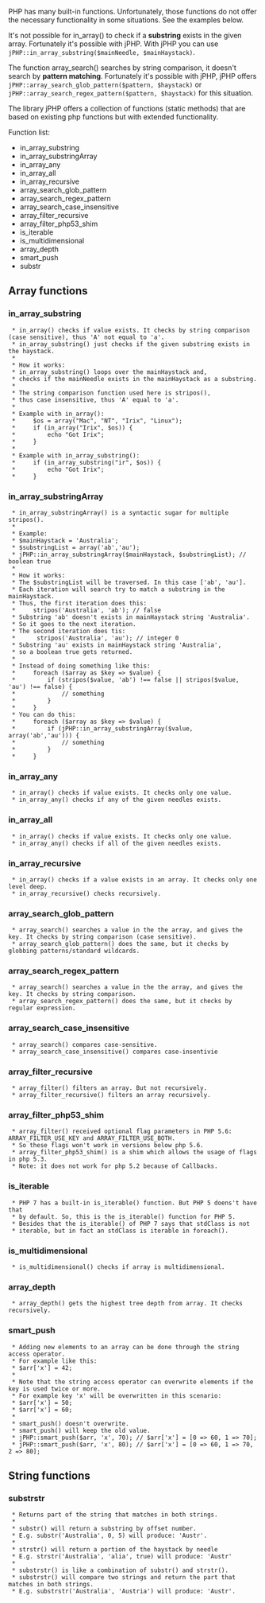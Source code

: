 PHP has many built-in functions. Unfortunately, those functions do not offer the necessary functionality in some situations. See the examples below. 

It's not possible for in_array() to check if a **substring** exists in the given array. Fortunately it's possible with jPHP. 
With jPHP you can use `jPHP::in_array_substring($mainNeedle, $mainHaystack)`. 
 
The function array_search() searches by string comparison, it doesn't search by **pattern matching**. Fortunately it's possible with jPHP, jPHP offers `jPHP::array_search_glob_pattern($pattern, $haystack)` or `jPHP::array_search_regex_pattern($pattern, $haystack)` for this situation.
 
The library jPHP offers a collection of functions (static methods) that are based on existing php functions but with extended functionality.

Function list: 
* in_array_substring
* in_array_substringArray
* in_array_any
* in_array_all
* in_array_recursive
* array_search_glob_pattern
* array_search_regex_pattern
* array_search_case_insensitive
* array_filter_recursive
* array_filter_php53_shim
* is_iterable
* is_multidimensional
* array_depth
* smart_push
* substr

## Array functions

### in_array_substring
     * in_array() checks if value exists. It checks by string comparison (case sensitive), thus 'A' not equal to 'a'.
     * in_array_substring() just checks if the given substring exists in the haystack.
     *
     * How it works:
     * in_array_substring() loops over the mainHaystack and,
     * checks if the mainNeedle exists in the mainHaystack as a substring.
     *
     * The string comparison function used here is stripos(),
     * thus case insensitive, thus 'A' equal to 'a'.
     *
     * Example with in_array():
     *     $os = array("Mac", "NT", "Irix", "Linux");
     *     if (in_array("Irix", $os)) {
     *         echo "Got Irix";
     *     }
     *
     * Example with in_array_substring():
     *     if (in_array_substring("ir", $os)) {
     *         echo "Got Irix";
     *     }
     

### in_array_substringArray
     * in_array_substringArray() is a syntactic sugar for multiple stripos().
     *
     * Example:
     * $mainHaystack = 'Australia';
     * $substringList = array('ab','au');
     * jPHP::in_array_substringArray($mainHaystack, $substringList); // boolean true
     *
     * How it works:
     * The $substringList will be traversed. In this case ['ab', 'au'].
     * Each iteration will search try to match a substring in the mainHaystack.
     * Thus, the first iteration does this:
     *     stripos('Australia', 'ab'); // false
     * Substring 'ab' doesn't exists in mainHaystack string 'Australia'.
     * So it goes to the next iteration.
     * The second iteration does tis:
     *      stripos('Australia', 'au'); // integer 0
     * Substring 'au' exists in mainHaystack string 'Australia',
     * so a boolean true gets returned.
     *
     * Instead of doing something like this:
     *     foreach ($array as $key => $value) {
     *         if (stripos($value, 'ab') !== false || stripos($value, 'au') !== false) {
     *             // something
     *         }
     *     }
     * You can do this:
     *     foreach ($array as $key => $value) {
     *         if (jPHP::in_array_substringArray($value, array('ab','au'))) {
     *             // something
     *         }
     *     }

### in_array_any
     * in_array() checks if value exists. It checks only one value.
     * in_array_any() checks if any of the given needles exists.

### in_array_all
     * in_array() checks if value exists. It checks only one value.
     * in_array_any() checks if all of the given needles exists.
     
### in_array_recursive
     * in_array() checks if a value exists in an array. It checks only one level deep. 
     * in_array_recursive() checks recursively.    
     
### array_search_glob_pattern
     * array_search() searches a value in the the array, and gives the key. It checks by string comparison (case sensitive).
     * array_search_glob_pattern() does the same, but it checks by globbing patterns/standard wildcards.

### array_search_regex_pattern
     * array_search() searches a value in the the array, and gives the key. It checks by string comparison.
     * array_search_regex_pattern() does the same, but it checks by regular expression.

### array_search_case_insensitive
     * array_search() compares case-sensitive.
     * array_search_case_insensitive() compares case-insentivie

### array_filter_recursive
     * array_filter() filters an array. But not recursively.
     * array_filter_recursive() filters an array recursively.
     
### array_filter_php53_shim
     * array_filter() received optional flag parameters in PHP 5.6: ARRAY_FILTER_USE_KEY and ARRAY_FILTER_USE_BOTH.
     * So these flags won't work in versions below php 5.6.
     * array_filter_php53_shim() is a shim which allows the usage of flags in php 5.3. 
     * Note: it does not work for php 5.2 because of Callbacks.
     
### is_iterable
     * PHP 7 has a built-in is_iterable() function. But PHP 5 doens't have that
     * by default. So, this is the is_iterable() function for PHP 5.
     * Besides that the is_iterable() of PHP 7 says that stdClass is not
     * iterable, but in fact an stdClass is iterable in foreach().
     
### is_multidimensional
     * is_multidimensional() checks if array is multidimensional.
     
### array_depth
     * array_depth() gets the highest tree depth from array. It checks recursively.
### smart_push
     * Adding new elements to an array can be done through the string access operator.
     * For example like this:
     * $arr['x'] = 42;
     *
     * Note that the string access operator can overwrite elements if the key is used twice or more.
     * For example key 'x' will be overwritten in this scenario:
     * $arr['x'] = 50;
     * $arr['x'] = 60;
     *
     * smart_push() doesn't overwrite.
     * smart_push() will keep the old value.
     * jPHP::smart_push($arr, 'x', 70); // $arr['x'] = [0 => 60, 1 => 70];
     * jPHP::smart_push($arr, 'x', 80); // $arr['x'] = [0 => 60, 1 => 70, 2 => 80];

## String functions

### substrstr     
     * Returns part of the string that matches in both strings.
     *
     * substr() will return a substring by offset number.
     * E.g. substr('Australia', 0, 5) will produce: 'Austr'.
     *
     * strstr() will return a portion of the haystack by needle
     * E.g. strstr('Australia', 'alia', true) will produce: 'Austr'
     *
     * substrstr() is like a combination of substr() and strstr().
     * substrstr() will compare two strings and return the part that matches in both strings.
     * E.g. substrstr('Australia', 'Austria') will produce: 'Austr'.

